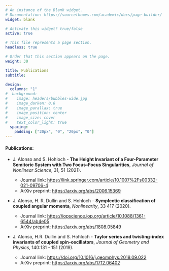```yaml
---
# An instance of the Blank widget.
# Documentation: https://sourcethemes.com/academic/docs/page-builder/
widget: blank

# Activate this widget? true/false
active: true

# This file represents a page section.
headless: true

# Order that this section appears on the page.
weight: 30

title: Publications
subtitle: 

design:
  columns: "1"
#  background:
#    image: headers/bubbles-wide.jpg
#    image_darken: 0.6
#    image_parallax: true
#    image_position: center
#    image_size: cover
#    text_color_light: true
  spacing:
    padding: ["20px", "0", "20px", "0"]
---
```


#### Publications:

* J. Alonso and S. Hohloch - **The Height Invariant of a Four-Parameter Semitoric System with Two Focus–Focus Singularities**, *Journal of Nonlinear Science*, 31, 51 (2021).
  * Journal link: https://link.springer.com/article/10.1007%2Fs00332-021-09706-4
  * ArXiv preprint: https://arxiv.org/abs/2006.15369



* J. Alonso, H. R. Dullin and S. Hohloch - **Symplectic classification of coupled angular momenta**, *Nonlinearity*, 33 417 (2020). 
  * Journal link: https://iopscience.iop.org/article/10.1088/1361-6544/ab4e05
  * ArXiv preprint: https://arxiv.org/abs/1808.05849



* J. Alonso, H.R. Dullin and S. Hohloch - **Taylor series and twisting-index invariants of coupled spin-oscillators**, *Journal of Geometry and Physics*, 140:131 - 151 (2019).
  * Journal link: https://doi.org/10.1016/j.geomphys.2018.09.022
  * ArXiv preprint: https://arxiv.org/abs/1712.06402

